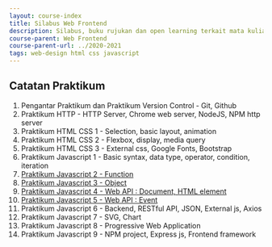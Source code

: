 ```yaml
---
layout: course-index
title: Silabus Web Frontend
description: Silabus, buku rujukan dan open learning terkait mata kuliah Web Frontend
course-parent: Web Frontend
course-parent-url: ../2020-2021
tags: web-design html css javascript
---
```


## Catatan Praktikum

1. Pengantar Praktikum dan Praktikum Version Control - Git, Github
2. Praktikum HTTP - HTTP Server, Chrome web server, NodeJS, NPM http server
3. Praktikum HTML CSS 1 - Selection, basic layout, animation
4. Praktikum HTML CSS 2 - Flexbox, display, media query
5. Praktikum HTML CSS 3 - External css, Google Fonts, Bootstrap
6. Praktikum Javascript 1 - Basic syntax, data type, operator, condition, iteration
7. [Praktikum Javascript 2 - Function](js-function)
8. [Praktikum Javascript 3 - Object](js-object)
9. [Praktikum Javascript 4 - Web API : Document, HTML element](js-web-api-document-element)
10. [Praktikum Javascript 5 - Web API : Event](js-event)
11. Praktikum Javascript 6 - Backend, RESTful API, JSON, External js, Axios
12. Praktikum Javascript 7 - SVG, Chart
13. Praktikum Javascript 8 - Progressive Web Application
14. Praktikum Javascript 9 - NPM project, Express js, Frontend framework 

